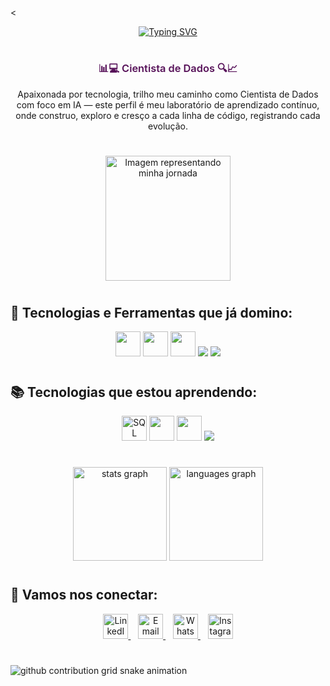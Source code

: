 <<div align="center">
  <a href="https://git.io/typing-svg">
    <img src="https://readme-typing-svg.demolab.com?font=Fira+Code&weight=500&size=22&pause=1000&color=8A2BE2&center=true&vCenter=true&random=false&width=524&lines=%E2%8A%B9+Oi,+sou+Ester,+seja+bem-vindo!+%CB%99%E1%B5%95%CB%99+%E2%8A%B9+" alt="Typing SVG">
  </a>
</div>

#

<h3 align="center" style="color:#571259; font-weight: 600;">
  📊💻 Cientista de Dados 🔍📈
</h3>


<p align="center">
Apaixonada por tecnologia, trilho meu caminho como Cientista de Dados com foco em IA — este perfil é meu laboratório de aprendizado contínuo, onde construo, exploro e cresço a cada linha de código, registrando cada evolução.
</p>

#

<div align="center">
  <img src="https://i.postimg.cc/QNyBvzCT/Mulher-no-escrit-rio-moderno-de-dia-1.png" height="200px" alt="Imagem representando minha jornada" />
</div>

#

## 🚀 Tecnologias e Ferramentas que já domino:

<div align="center">
  <img src="https://cdn.jsdelivr.net/gh/devicons/devicon/icons/python/python-original.svg" width="40" />
  <img src="https://cdn.jsdelivr.net/gh/devicons/devicon/icons/git/git-original.svg" width="40" />
  <img src="https://cdn.jsdelivr.net/gh/devicons/devicon/icons/github/github-original.svg" width="40" />
  <img src="https://img.shields.io/badge/Power%20BI-F2C811?style=for-the-badge&logo=powerbi&logoColor=000" />
  <img src="https://img.shields.io/badge/Excel-217346?style=for-the-badge&logo=microsoft-excel&logoColor=white" />
</div>

#

## 📚 Tecnologias que estou aprendendo:
<div align="center">
  <img src="https://cdn.jsdelivr.net/gh/devicons/devicon/icons/mysql/mysql-original.svg" width="40" title="SQL" />
  <img src="https://cdn.jsdelivr.net/gh/devicons/devicon/icons/numpy/numpy-original.svg" width="40" />
  <img src="https://cdn.jsdelivr.net/gh/devicons/devicon/icons/pandas/pandas-original.svg" width="40" />
  <img src="https://img.shields.io/badge/Estat%C3%ADstica-40464F?style=for-the-badge&logo=chartdotjs&logoColor=white" />
</div>

#

<div align="center">
  <img src="https://github-readme-stats.vercel.app/api?username=ester-fernandes&hide_title=false&hide_rank=false&show_icons=true&include_all_commits=true&count_private=true&disable_animations=false&theme=midnight-purple&locale=pt-br&hide_border=false" height="150" alt="stats graph"  />
  <img src="https://github-readme-stats.vercel.app/api/top-langs?username=ester-fernandes&locale=pt-br&hide_title=false&layout=compact&card_width=320&langs_count=5&theme=midnight-purple&hide_border=false" height="150" alt="languages graph"  />
</div>


#

## 🔗 Vamos nos conectar:

<div align="center">
  <a href="https://www.linkedin.com/in/esterfb-brito/" target="_blank">
    <img src="https://cdn.jsdelivr.net/gh/devicons/devicon/icons/linkedin/linkedin-original.svg" width="40" alt="LinkedIn" />
  </a>&nbsp;&nbsp;
  <a href="mailto:esterfbbrito@outlook.com" target="_blank">
    <img src="https://img.icons8.com/fluency/48/gmail-new.png" width="40" alt="Email" />
  </a>&nbsp;&nbsp;
  <a href="https://wa.me/55992622703?text=Ol%C3%A1,tudo%20bem?" target="_blank">
    <img src="https://img.icons8.com/color/48/whatsapp--v1.png" width="40" alt="WhatsApp" />
  </a>&nbsp;&nbsp;
  <a href="https://www.instagram.com/ester.data/" target="_blank">
    <img src="https://img.icons8.com/fluency/48/instagram-new.png" width="40" alt="Instagram" />
  </a>
</div>

#

<picture align="center">
  <source media="(prefers-color-scheme: dark)" srcset="https://raw.githubusercontent.com/LoohSilva/LoohSilva/output/github-contribution-grid-snake-dark.svg">
  <source media="(prefers-color-scheme: light)" srcset="https://raw.githubusercontent.com/LoohSilva/LoohSilva/output/github-contribution-grid-snake-dark.svg">
  <img align="center" alt="github contribution grid snake animation" src="https://raw.githubusercontent.com/LoohSilva/LoohSilva/output/github-contribution-grid-snake.svg">
</picture>
